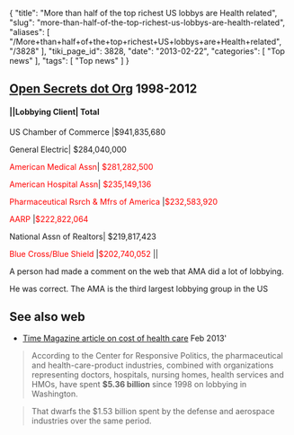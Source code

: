{
    "title": "More than half of the top richest US lobbys are Health related",
    "slug": "more-than-half-of-the-top-richest-us-lobbys-are-health-related",
    "aliases": [
        "/More+than+half+of+the+top+richest+US+lobbys+are+Health+related",
        "/3828"
    ],
    "tiki_page_id": 3828,
    "date": "2013-02-22",
    "categories": [
        "Top news"
    ],
    "tags": [
        "Top news"
    ]
}


## [Open Secrets dot Org](http://www.opensecrets.org/lobby/top.php?indexType=s)  1998-2012

#### ||Lobbying Client|	Total

US Chamber of Commerce	|$941,835,680

General Electric|	$284,040,000

<span style="color:#F00;">American Medical Assn</span>|	<span style="color:#F00;">$281,282,500</span>

<span style="color:#F00;">American Hospital Assn</span>| 	<span style="color:#F00;">$235,149,136</span>

<span style="color:#F00;">Pharmaceutical Rsrch & Mfrs of America</span>	|<span style="color:#F00;">$232,583,920</span>

<span style="color:#F00;">AARP</span>	|<span style="color:#F00;">$222,822,064</span>

National Assn of Realtors|	$219,817,423

<span style="color:#F00;">Blue Cross/Blue Shield</span>	|<span style="color:#F00;">$202,740,052</span> ||

A person had made a comment on the web that AMA did a lot of lobbying.  

He was correct.  The AMA is the third largest lobbying group in the US

## See also web

* [Time Magazine article on cost of health care](http://healthland.time.com/2013/02/20/bitter-pill-why-medical-bills-are-killing-us/) Feb 2013'

> According to the Center for Responsive Politics, the pharmaceutical and health-care-product industries, combined with organizations representing doctors, hospitals, nursing homes, health services and HMOs, have spent  **$5.36 billion**  since 1998 on lobbying in Washington.

> That dwarfs the $1.53 billion spent by the defense and aerospace industries over the same period.